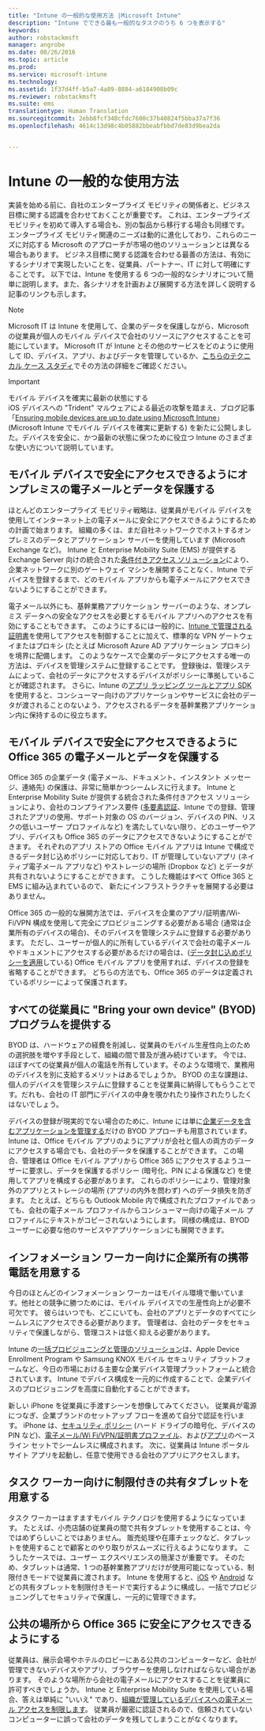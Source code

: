 ```yaml
---
title: "Intune の一般的な使用方法 |Microsoft Intune"
description: "Intune でできる最も一般的なタスクのうち 6 つを表示する"
keywords: 
author: robstackmsft
manager: angrobe
ms.date: 08/26/2016
ms.topic: article
ms.prod: 
ms.service: microsoft-intune
ms.technology: 
ms.assetid: 1f37d4ff-b5a7-4a89-8884-a6184908b09c
ms.reviewer: robstackmsft
ms.suite: ems
translationtype: Human Translation
ms.sourcegitcommit: 2ebb8fcf348cfdc7600c37b40824f5bba37a7f36
ms.openlocfilehash: 4614c13d98c4b05882bbeabfbbd7de83d9bea2da


---
```


# Intune の一般的な使用方法

実装を始める前に、自社のエンタープライズ モビリティの関係者と、ビジネス目標に関する認識を合わせておくことが重要です。  これは、エンタープライズ モビリティを初めて導入する場合も、別の製品から移行する場合も同様です。  エンタープライズ モビリティ関連のニーズは動的に進化しており、これらのニーズに対応する Microsoft のアプローチが市場の他のソリューションとは異なる場合もあります。  ビジネス目標に関する認識を合わせる最善の方法は、有効にするシナリオで実現したいことを、従業員、パートナー、IT に対して明確にすることです。  以下では、Intune を使用する 6 つの一般的なシナリオについて簡単に説明します。また、各シナリオを計画および展開する方法を詳しく説明する記事のリンクも示します。

>[!NOTE]
>Microsoft IT は Intune を使用して、企業のデータを保護しながら、Microsoft の従業員が個人のモバイル デバイスで会社のリソースにアクセスすることを可能にしています。 Microsoft IT が Intune とその他のサービスをどのように使用して ID、デバイス、アプリ、およびデータを管理しているか、[こちらのテクニカル ケース スタディ](https://www.microsoft.com/itshowcase/Article/Content/588)でその方法の詳細をご確認ください。  

>[!IMPORTANT]
>モバイル デバイスを確実に最新の状態にする<br>
>iOS デバイスへの "Trident" マルウェアによる最近の攻撃を踏まえ、ブログ記事「[Ensuring mobile devices are up to date using Microsoft Intune](https://blogs.technet.microsoft.com/enterprisemobility/2016/08/26/ensuring-mobile-devices-are-up-to-date-using-microsoft-intune/)」(Microsoft Intune でモバイル デバイスを確実に更新する) を新たに公開しました。デバイスを安全に、かつ最新の状態に保つために役立つ Intune のさまざまな使い方について説明しています。

## モバイル デバイスで安全にアクセスできるようにオンプレミスの電子メールとデータを保護する
ほとんどのエンタープライズ モビリティ戦略は、従業員がモバイル デバイスを使用してインターネット上の電子メールに安全にアクセスできるようにするための計画で始まります。 組織の多くは、まだ自社ネットワークでホストするオンプレミスのデータとアプリケーション サーバーを使用しています (Microsoft Exchange など)。 Intune と Enterprise Mobility Suite (EMS) が提供する Exchange Server 向けの統合された[条件付きアクセス ソリューション](/intune/deploy-use/restrict-access-to-email-and-o365-services-with-microsoft-intune)により、企業ネットワークに別のゲートウェイ マシンを展開することなく、Intune でデバイスを登録するまで、どのモバイル アプリからも電子メールにアクセスできないようにすることができます。

電子メール以外にも、基幹業務アプリケーション サーバーのような、オンプレミス データへの安全なアクセスを必要とするモバイル アプリへのアクセスを有効にすることもできます。  このようにするには一般的に、[Intune で管理される証明書](/intune/deploy-use/secure-resource-access-with-certificate-profiles)を使用してアクセスを制御することに加えて、標準的な VPN ゲートウェイまたはプロキシ (たとえば Microsoft Azure AD アプリケーション プロキシ) を境界に配備します。  このようなケースで企業のデータにアクセスする唯一の方法は、デバイスを管理システムに登録することです。  登録後は、管理システムによって、会社のデータにアクセスするデバイスがポリシーに準拠していることが確認されます。  さらに、Intune の[アプリ ラッピング ツールとアプリ SDK](/intune/deploy-use/decide-how-to-prepare-apps-for-mobile-application-management-with-microsoft-intune) を使用すると、コンシューマー向けのアプリケーションやサービスに会社のデータが渡されることのないよう、アクセスされるデータを基幹業務アプリケーション内に保持するのに役立ちます。

<!-- Learn more about how to plan and deploy Intune to help secure on-premises email and data. -->

## モバイル デバイスで安全にアクセスできるように Office 365 の電子メールとデータを保護する
Office 365 の企業データ (電子メール、ドキュメント、インスタント メッセージ、連絡先) の保護は、非常に簡単かつシームレスに行えます。 Intune と Enterprise Mobility Suite が提供する統合された条件付きアクセス ソリューションにより、会社のコンプライアンス要件 ([多要素認証](/intune/deploy-use/protect-windows-devices-with-multi-factor-authentication)、Intune での登録、管理されたアプリの使用、サポート対象の OS のバージョン、デバイスの PIN、リスクの低いユーザー プロファイルなど) を満たしていない限り、どのユーザーやアプリ、デバイスも Office 365 のデータにアクセスできないようにすることができます。 それぞれのアプリ ストアの Office モバイル アプリは Intune で構成できるデータ封じ込めポリシーに対応しており、IT が管理していないアプリ (ネイティブ電子メール アプリなど) やストレージの場所 (Dropbox など) とデータが共有されないようにすることができます。  こうした機能はすべて Office 365 と EMS に組み込まれているので、  新たにインフラストラクチャを展開する必要はありません。

Office 365 の一般的な展開方法では、デバイスを企業のアプリ/証明書/Wi-Fi/VPN 構成を使用して完全にプロビジョニングする必要がある場合 (通常は企業所有のデバイスの場合)、そのデバイスを管理システムに登録する必要があります。  ただし、ユーザーが個人的に所有しているデバイスで会社の電子メールやドキュメントにアクセスする必要があるだけの場合は、([データ封じ込めポリシーを適用](/intune/deploy-use/protect-apps-and-data-with-microsoft-intune)している) Office モバイル アプリを使用すれば、デバイスの登録を省略することができます。  どちらの方法でも、Office 365 のデータは定義されているポリシーによって保護されます。

<!-- Learn more about how to plan and deploy Intune to help secure Office 365 email and data. -->

## すべての従業員に "Bring your own device" (BYOD) プログラムを提供する
BYOD は、ハードウェアの経費を削減し、従業員のモバイル生産性向上のための選択肢を増やす手段として、組織の間で普及が進み続けています。 今では、ほぼすべての従業員が個人の電話を所有しています。そのような環境で、業務用のデバイスを別に支給するメリットはあるでしょうか。 BYOD の主な課題は、個人のデバイスを管理システムに登録することを従業員に納得してもらうことです。だれも、会社の IT 部門にデバイスの中身を覗かれたり操作されたりしたくはないでしょう。  

デバイスの登録が現実的でない場合のために、Intune には単に[企業データを含むアプリケーションを管理する](/intune/deploy-use/protect-apps-and-data-with-microsoft-intune)だけの BYOD アプローチも用意されています。  Intune は、Office モバイル アプリのようにアプリが会社と個人の両方のデータにアクセスする場合でも、会社のデータを保護することができます。  この場合、管理者は Office モバイル アプリから Office 365 にアクセスするようユーザーに要求し、データを保護するポリシー (暗号化、PIN による保護など) を使用してアプリを構成する必要があります。  これらのポリシーにより、管理対象外のアプリとストレージの場所 (アプリの内外を問わず) へのデータ損失を防ぎます。  たとえば、どちらも Outlook Mobile 内で構成されたプロファイルであっても、会社の電子メール プロファイルからコンシューマー向けの電子メール プロファイルにテキストがコピーされないようにします。  同様の構成は、BYOD ユーザーに必要な他のサービスやアプリケーションにも展開できます。

<!-- Learn more about how to plan and deploy Intune to support BYOD.-->

## インフォメーション ワーカー向けに企業所有の携帯電話を用意する
今日のほとんどのインフォメーション ワーカーはモバイル環境で働いています。他社との競争に勝つためには、モバイル デバイスでの生産性向上が必要不可欠です。  彼らはいつでも、どこにいても、会社のアプリとデータのすべてにシームレスにアクセスできる必要があります。  管理者は、会社のデータをセキュリティで保護しながら、管理コストは低く抑える必要があります。  

Intune の[一括プロビジョニングと管理のソリューション](/intune/deploy-use/manage-corporate-owned-devices)は、Apple Device Enrollment Program や Samsung KNOX モバイル セキュリティ プラットフォームなど、今日の市場における主要な企業デバイス管理プラットフォームと統合されています。  Intune でデバイス構成を一元的に作成することで、企業デバイスのプロビジョニングを高度に自動化することができます。  

新しい iPhone を従業員に手渡すシーンを想像してみてください。 従業員が電源につなぎ、企業ブランドのセットアップ フローを進めて自分で認証を行います。 iPhone は、[セキュリティ ポリシー](/intune/deploy-use/manage-settings-and-features-on-your-devices-with-microsoft-intune-policies) (ハード ドライブの暗号化、デバイスの PIN など)、[電子メール/Wi Fi/VPN/証明書プロファイル](/intune/deploy-use/enable-access-to-company-resources-with-microsoft-intune)、および[アプリ](/intune/deploy-use/add-apps)のベースライン セットでシームレスに構成されます。 次に、従業員は Intune ポータル サイト アプリを起動し、任意で使用できる会社のアプリにアクセスします。

<!-- Learn more about how to plan and deploy Intune to support corporate owned devices. -->

## タスク ワーカー向けに制限付きの共有タブレットを用意する
タスク ワーカーはますますモバイル テクノロジを使用するようになっています。  たとえば、小売店舗の従業員の間で共有タブレットを使用することは、今ではめずらしいことではありません。  販売処理や在庫チェックなど、タブレットを使用することで顧客とのやり取りがスムーズに行えるようになります。  こうしたケースでは、ユーザー エクスペリエンスの簡潔さが重要です。  そのため、タブレットは通常、1 つの基幹業務アプリだけが使用可能になっている、制限付きモードで従業員に渡されます。  Intune を使用すると、[iOS](/intune/deploy-use/ios-policy-settings-in-microsoft-intune#general-configuration-policy-settings) や [Android](/intune/deploy-use/android-policy-settings-in-microsoft-intune#general-configuration-policy) などの共有タブレットを制限付きモードで実行するように構成し、一括でプロビジョニングしてセキュリティで保護し、一元的に管理できます。

<!-- Learn more about how to plan and deploy Intune to support shared tablets. -->

## 公共の場所から Office 365 に安全にアクセスできるようにする
従業員は、展示会場やホテルのロビーにある公共のコンピューターなど、会社が管理できないデバイスやアプリ、ブラウザーを使用しなければならない場合があります。 そのような場所から会社の電子メールにアクセスすることを従業員に許可すべきでしょうか。 Intune と Enterprise Mobility Suite を使用している場合、<!--you have choices. The-->答えは単純に "いいえ" であり、[組織が管理しているデバイスへの電子メール アクセスを制限します](/intune/deploy-use/restrict-access-to-email-and-o365-services-with-microsoft-intune)。  <!-- Alternatively, you can choose to allow limited access to these untrusted computers by requiring multi-factor authentication and only allowing browser access (Outlook Web Access) in a mode where files cannot be downloaded (e.g. email attachments).-->  従業員が厳密に認証されるので、信頼されていないコンピューターに誤って会社のデータを残してしまうことがなくなります。

<!-- Learn more about how to plan and deploy Intune to support kiosks. -->



<!--HONumber=Sep16_HO1-->


